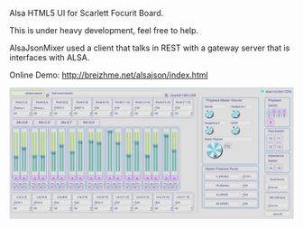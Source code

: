 
Alsa HTML5 UI for Scarlett Focurit Board.

This is under heavy development, feel free to help.

AlsaJsonMixer used a client that talks in REST with a gateway server that is interfaces with ALSA.


Online Demo: http://breizhme.net/alsajson/index.html

![SceenShot](/www/AlsaJsonMixer-Scarlett-Focurite.png?raw=true "Screen Shot")